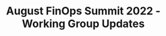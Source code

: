 ---
title: August FinOps Summit 2022 - Working Group Updates 
description: This month, we caught up with FinOps Working Group projects from the summer, including Unit Economics, Container Cost Allocation, and Sustainability.
date-added: August 2022
type: Video
source: Foundation Contribution
label: 
link: https://www.youtube.com/watch?v=mZZ3sxUijJk
cloud-provider: 
  - Multi-Cloud
permalink: /resources/not-here/
weight: 30
listing: true
---